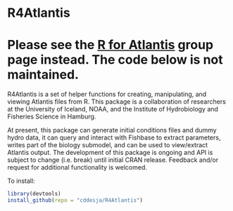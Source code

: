 # R4Atlantis

# Please see the [R for Atlantis](https://github.com/r4atlantis) group page instead. The code below is not maintained. 

R4Atlantis is a set of helper functions for creating, manipulating, and viewing Atlantis files from R. This package is a collaboration of researchers at the University of Iceland, NOAA, and the Institute of Hydrobiology and Fisheries Science in Hamburg. 

At present, this package can generate initial conditions files and dummy hydro data, it can query and interact with Fishbase to extract parameters, writes part of the biology submodel, and can be used to view/extract Atlantis output. The development of this package is ongoing and API is subject to change (i.e. break) until initial CRAN release. Feedback and/or request for additional functionality is welcomed.  

To install: 

```R
library(devtools)
install_github(repo = "cddesja/R4Atlantis")
```

